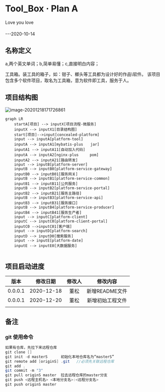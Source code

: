 # Tool\_Box · Plan A 

Love you love  
　　　　　　　　　　　　　　　　　　　　　　　　　　　　　　　　　　　　　　　　　　　　　　　	---2020-10-14

## 名称定义

a,两个英文单词；b,简单易懂；c,直接明白内容；

工具箱。装工具的箱子，如：钳子、榔头等工具都为设计好的作品\软件。
该项目包含多个软件项目，取名为工具箱，意为软件即工具，服务于人。

## 项目结构图

![image-20201218171726861](C:\Users\admin\AppData\Roaming\Typora\typora-user-images\image-20201218171726861.png)




```mermaid
graph LR
    startA[项目] --> inputX[项目流程-微服务] 
    inputX --> inputX1[目录结构图]
	start[项目]-->input[concealed-platform]
	input --> inputA[platform-tool]
	inputA --> inputA1[mybatis-plus　　jar]
	inputA1 --> inputA11[自动加入代码]
	inputA --> inputA2[nginx-plus　　　pom]
	inputA2 --> inputA21[路由转发]
	input --> inputB[platform-server]
	inputB --> inputB0[platform-service-gateway]
	inputB0 --> inputB01[服务网关]
	inputB --> inputB1[platform-service-common]
	inputB1 --> inputB11[公共服务]
	inputB --> inputB2[platform-service-portal]
	inputB2 --> inputB21[服务主路径]
	inputB --> inputB3[platform-service-api]
	inputB3 --> inputB31[服务接口]
	inputB --> inputB4[platform-service-producer]
	inputB4 --> inputB41[服务生产者]
	input --> inputC[platform-client]
	inputC --> inputC0[platform-client-portal]
	inputC0 -->inputC01[客户端]
	input --> inputD[platform-search]
	inputD --> inputD0[搜索服务]
	input --> inputE[platform-date]
	inputE --> inputE0[大数据服务]
	
```



## 项目启动进度

|  版本   |  修改日期  | 修改人 |     修改内容     |
| :-----: | :--------: | :----: | :--------------: |
| 0.0.0.1 | 2020-12-18 |  董松  |  新增README文件  |
| 0.0.0.1 | 2020-12-20 |  董松  | 新增初始工程文件 |
|         |            |        |                  |



## 备注

### git 使用命令
```java
如果有仓库，先拉下来远程仓库
git clone []
git init -d masterS      初始化本地仓库名为“masterS”
git remote add [originS] .git   //必须先关联远程仓库
git add .
git commit -m "3"
git pull originS master  拉去远程仓库的master分支
git push <远程主机名> <本地分支名>:<远程分支名>
git push originS master

```

